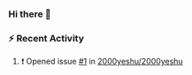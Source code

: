 ### Hi there 👋

<!--
**2000yeshu/2000yeshu** is a ✨ _special_ ✨ repository because its `README.md` (this file) appears on your GitHub profile.

Here are some ideas to get you started:

- 🔭 I’m currently working on ...
- 🌱 I’m currently learning ...
- 👯 I’m looking to collaborate on ...
- 🤔 I’m looking for help with ...
- 💬 Ask me about ...
- 📫 How to reach me: ...
- 😄 Pronouns: ...
- ⚡ Fun fact: ...
-->

### :zap: Recent Activity


<!--START_SECTION:activity-->
1. ❗️ Opened issue [#1](https://github.com/2000yeshu/2000yeshu/issues/1) in [2000yeshu/2000yeshu](https://github.com/2000yeshu/2000yeshu)
<!--END_SECTION:activity-->
